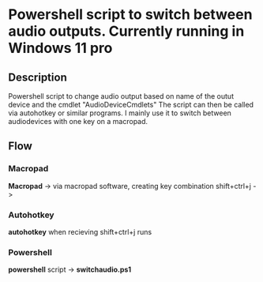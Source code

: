 # Powershell script to switch between audio outputs. Currently running in Windows 11 pro

## Description
Powershell script to change audio output based on name of the outut device and the cmdlet "AudioDeviceCmdlets"
The script can then be called via autohotkey or similar programs. I mainly use it to switch between audiodevices with one key on a macropad. 

## Flow
### Macropad
<b>Macropad</b> -> via macropad software, creating key combination shift+ctrl+j -> 

### Autohotkey
<b>autohotkey</b> when recieving shift+ctrl+j runs 

### Powershell
<b>powershell</b> script -> <b>switchaudio.ps1</b>
